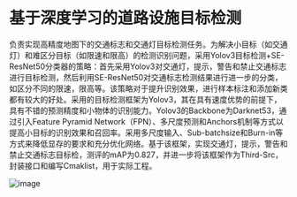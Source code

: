 # 基于深度学习的道路设施目标检测

负责实现高精度地图下的交通标志和交通灯目标检测任务。为解决小目标（如交通灯）和难区分目标（如限速和限高）的检测识别问题，采用Yolov3目标检测+SE-ResNet50分类器的策略：首先采用Yolov3对交通灯，提示，警告和禁止交通标志进行目标检测，然后利用SE-ResNet50对交通标志检测结果进行进一步的分类，如区分不同的限速，限高等。该策略对于提升识别效果，进行样本标注和添加新类都有较大的好处。采用的目标检测框架为Yolov3，其在具有速度优势的前提下，具有不错的预测精度和小物体的识别能力。Yolov3的Backbone为Darknet53，通过引入Feature Pyramid Network（FPN）、多尺度预测和Anchors机制等方式以提高小目标的识别效果和召回率。采用多尺度输入、Sub-batchsize和Burn-in等方式来降低显存的要求和充分优化网络。基于该框架，实现交通灯，提示，警告和禁止交通标志目标检，测评的mAP为0.827，并进一步将该框架作为Third-Src，封装接口和编写Cmaklist，用于实际工程。

![image](https://github.com/yongjingli/myWorks/blob/master/%E9%81%93%E8%B7%AF%E5%85%83%E7%B4%A0%E8%AF%AD%E4%B9%89%E5%88%86%E5%89%B2/demo_sematic_segmetation.gif)
